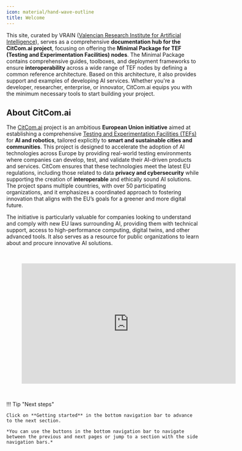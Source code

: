 ```yaml
---
icon: material/hand-wave-outline
title: Welcome
---
```


This site, curated by VRAIN ([Valencian Research Institute for Artificial Intelligence](https://vrain.upv.es/)), serves as a comprehensive **documentation hub for the CitCom.ai project**, focusing on offering the **Minimal Package for TEF (Testing and Experimentation Facilities) nodes**. The Minimal Package contains comprehensive guides, toolboxes, and deployment frameworks to ensure **interoperability** across a wide range of TEF nodes by defining a common reference architecture. Based on this architecture, it also provides support and examples of developing AI services. Whether you're a developer, researcher, enterprise, or innovator, CitCom.ai equips you with the minimum necessary tools to start building your project.

## About CitCom.ai
The [CitCom.ai](https://citcom.ai) project is an ambitious **European Union initiative** aimed at establishing a comprehensive [Testing and Experimentation Facilities (TEFs)](https://digital-strategy.ec.europa.eu/en/activities/testing-and-experimentation-facilities) for **AI and robotics**, tailored explicitly to **smart and sustainable cities and communities**. This project is designed to accelerate the adoption of AI technologies across Europe by providing real-world testing environments where companies can develop, test, and validate their AI-driven products and services. CitCom ensures that these technologies meet the latest EU regulations, including those related to data **privacy and cybersecurity** while supporting the creation of **interoperable** and ethically sound AI solutions. The project spans multiple countries, with over 50 participating organizations, and it emphasizes a coordinated approach to fostering innovation that aligns with the EU’s goals for a greener and more digital future.

The initiative is particularly valuable for companies looking to understand and comply with new EU laws surrounding AI, providing them with technical support, access to high-performance computing, digital twins, and other advanced tools. It also serves as a resource for public organizations to learn about and procure innovative AI solutions.

<br>
<figure markdown="span">
    <iframe width="560" height="315" src="https://www.youtube.com/embed/-wiVzj51lg0?si=RBL-LdvWbwCx-mgP" title="YouTube video player" frameborder="0" allow="accelerometer; autoplay; clipboard-write; encrypted-media; gyroscope; picture-in-picture; web-share" referrerpolicy="strict-origin-when-cross-origin" allowfullscreen></iframe>
</figure>
<br>


!!! Tip "Next steps"

    Click on **Getting started** in the bottom navigation bar to advance to the next section.

    *You can use the buttons in the bottom navigation bar to navigate between the previous and next pages or jump to a section with the side navigation bars.*